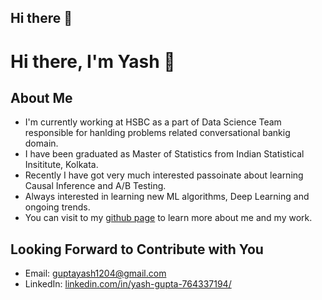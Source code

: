 ## Hi there 👋
# Hi there, I'm Yash 👋

## About Me
- I'm currently working at HSBC as a part of Data Science Team responsible for hanlding problems related conversational bankig domain.  
- I have been graduated as Master of Statistics from Indian Statistical Insititute, Kolkata.
- Recently I have got very much interested passoinate about learning Causal Inference and A/B Testing.
- Always interested in learning new ML algorithms, Deep Learning and ongoing trends.
- You can visit to my [github page](https://guptayash9274.github.io/) to learn more about me and my work.

## Looking Forward to Contribute with You
- Email: guptayash1204@gmail.com
- LinkedIn: [linkedin.com/in/yash-gupta-764337194/](https://www.linkedin.com/in/yash-gupta-764337194/)

